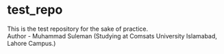 # test_repo
This is the test repository for the sake of practice.
<br>
Author - Muhammad Suleman (Studying at Comsats University Islamabad, Lahore Campus.)
